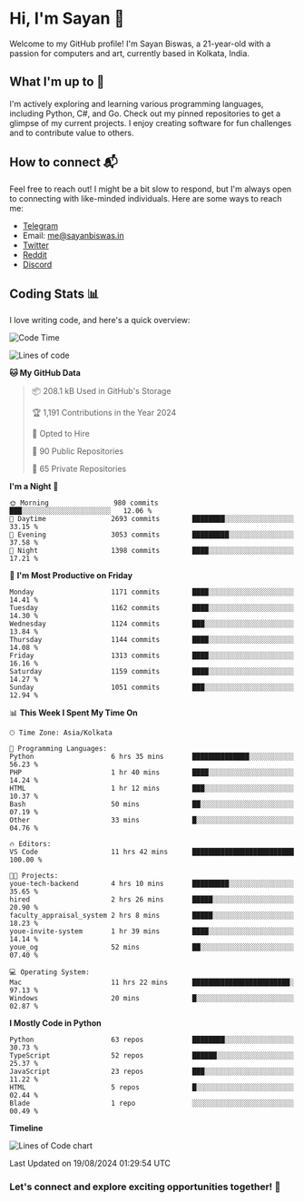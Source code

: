 # Hi, I'm Sayan 👋

Welcome to my GitHub profile! I'm Sayan Biswas, a 21-year-old with a passion for computers and art, currently based in Kolkata, India.

## What I'm up to 🚀

I'm actively exploring and learning various programming languages, including Python, C#, and Go. Check out my pinned repositories to get a glimpse of my current projects. I enjoy creating software for fun challenges and to contribute value to others.

## How to connect 📬

Feel free to reach out! I might be a bit slow to respond, but I'm always open to connecting with like-minded individuals. Here are some ways to reach me:

- [Telegram](https://t.me/dank_as_fuck)
- Email: [me@sayanbiswas.in](mailto:me@sayanbiswas.in)
- [Twitter](https://twitter.com/TheDankDel)
- [Reddit](https://www.reddit.com/user/dank_as_fuck_/)
- [Discord](https://discordapp.com/users/506536929152466945)

## Coding Stats 📊

I love writing code, and here's a quick overview:

<!--START_SECTION:waka-->
![Code Time](http://img.shields.io/badge/Code%20Time-1%2C664%20hrs-blue)

![Lines of code](https://img.shields.io/badge/From%20Hello%20World%20I%27ve%20Written-5.9%20million%20lines%20of%20code-blue)

**🐱 My GitHub Data** 

> 📦 208.1 kB Used in GitHub's Storage 
 > 
> 🏆 1,191 Contributions in the Year 2024
 > 
> 💼 Opted to Hire
 > 
> 📜 90 Public Repositories 
 > 
> 🔑 65 Private Repositories 
 > 
**I'm a Night 🦉** 

```text
🌞 Morning                980 commits         ███░░░░░░░░░░░░░░░░░░░░░░   12.06 % 
🌆 Daytime                2693 commits        ████████░░░░░░░░░░░░░░░░░   33.15 % 
🌃 Evening                3053 commits        █████████░░░░░░░░░░░░░░░░   37.58 % 
🌙 Night                  1398 commits        ████░░░░░░░░░░░░░░░░░░░░░   17.21 % 
```
📅 **I'm Most Productive on Friday** 

```text
Monday                   1171 commits        ████░░░░░░░░░░░░░░░░░░░░░   14.41 % 
Tuesday                  1162 commits        ████░░░░░░░░░░░░░░░░░░░░░   14.30 % 
Wednesday                1124 commits        ███░░░░░░░░░░░░░░░░░░░░░░   13.84 % 
Thursday                 1144 commits        ████░░░░░░░░░░░░░░░░░░░░░   14.08 % 
Friday                   1313 commits        ████░░░░░░░░░░░░░░░░░░░░░   16.16 % 
Saturday                 1159 commits        ████░░░░░░░░░░░░░░░░░░░░░   14.27 % 
Sunday                   1051 commits        ███░░░░░░░░░░░░░░░░░░░░░░   12.94 % 
```


📊 **This Week I Spent My Time On** 

```text
🕑︎ Time Zone: Asia/Kolkata

💬 Programming Languages: 
Python                   6 hrs 35 mins       ██████████████░░░░░░░░░░░   56.23 % 
PHP                      1 hr 40 mins        ████░░░░░░░░░░░░░░░░░░░░░   14.24 % 
HTML                     1 hr 12 mins        ███░░░░░░░░░░░░░░░░░░░░░░   10.37 % 
Bash                     50 mins             ██░░░░░░░░░░░░░░░░░░░░░░░   07.19 % 
Other                    33 mins             █░░░░░░░░░░░░░░░░░░░░░░░░   04.76 % 

🔥 Editors: 
VS Code                  11 hrs 42 mins      █████████████████████████   100.00 % 

🐱‍💻 Projects: 
youe-tech-backend        4 hrs 10 mins       █████████░░░░░░░░░░░░░░░░   35.65 % 
hired                    2 hrs 26 mins       █████░░░░░░░░░░░░░░░░░░░░   20.90 % 
faculty_appraisal_system 2 hrs 8 mins        █████░░░░░░░░░░░░░░░░░░░░   18.23 % 
youe-invite-system       1 hr 39 mins        ████░░░░░░░░░░░░░░░░░░░░░   14.14 % 
youe_og                  52 mins             ██░░░░░░░░░░░░░░░░░░░░░░░   07.40 % 

💻 Operating System: 
Mac                      11 hrs 22 mins      ████████████████████████░   97.13 % 
Windows                  20 mins             █░░░░░░░░░░░░░░░░░░░░░░░░   02.87 % 
```

**I Mostly Code in Python** 

```text
Python                   63 repos            ████████░░░░░░░░░░░░░░░░░   30.73 % 
TypeScript               52 repos            ██████░░░░░░░░░░░░░░░░░░░   25.37 % 
JavaScript               23 repos            ███░░░░░░░░░░░░░░░░░░░░░░   11.22 % 
HTML                     5 repos             █░░░░░░░░░░░░░░░░░░░░░░░░   02.44 % 
Blade                    1 repo              ░░░░░░░░░░░░░░░░░░░░░░░░░   00.49 % 
```



**Timeline**

![Lines of Code chart](https://raw.githubusercontent.com/Dank-del/Dank-del/main/assets/bar_graph.png)


 Last Updated on 19/08/2024 01:29:54 UTC
<!--END_SECTION:waka-->

### Let's connect and explore exciting opportunities together! 🚀

